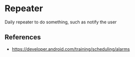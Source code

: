 # Repeater
Daily repeater to do something, such as notify the user

## References
- https://developer.android.com/training/scheduling/alarms
